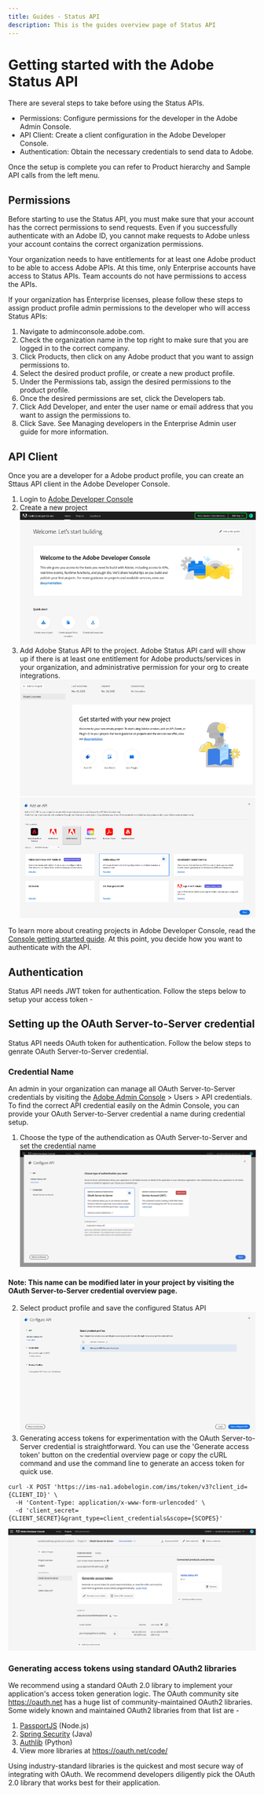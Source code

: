 ```yaml
---
title: Guides - Status API
description: This is the guides overview page of Status API 
---
```


# Getting started with the Adobe Status API


There are several steps to take before using the Status APIs.

* Permissions: Configure permissions for the developer in the Adobe Admin Console.  
* API Client: Create a client configuration in the Adobe Developer Console.  
* Authentication: Obtain the necessary credentials to send data to Adobe.  

Once the setup is complete you can refer to Product hierarchy and Sample API calls from the left menu.

## Permissions

Before starting to use the Status API, you must make sure that your account has the correct permissions to send requests. Even if you successfully authenticate with an Adobe ID, you cannot make requests to Adobe unless your account contains the correct organization permissions.

Your organization needs to have entitlements for at least one Adobe product to be able to access Adobe APIs. At this time, only Enterprise accounts have access to Status APIs. Team accounts do not have permissions to access the APIs.

If your organization has Enterprise licenses, please follow these steps to assign product profile admin permissions to the developer who will access Status APIs:

1. Navigate to adminconsole.adobe.com.
2. Check the organization name in the top right to make sure that you are logged in to the correct company.
3. Click Products, then click on any Adobe product that you want to assign permissions to.
4. Select the desired product profile, or create a new product profile.
5. Under the Permissions tab, assign the desired permissions to the product profile.
6. Once the desired permissions are set, click the Developers tab.
7. Click Add Developer, and enter the user name or email address that you want to assign the permissions to.
8. Click Save.
See Managing developers in the Enterprise Admin user guide for more information.

## API Client

Once you are a developer for a Adobe product profile, you can create an Sttaus API client in the Adobe Developer Console.

1. Login to [Adobe Developer Console](https://developer.adobe.com/console/home)
2. Create a new project ![New Project](../../../static/images/steps/new-project.png "New Project")
3. Add Adobe Status API to the project. Adobe Status API card will show up if there is at least one entitlement for Adobe products/services in your organization, and administrative permission for your org to create integrations. ![Add API](../../../static/images/steps/add-api.png "Add API") ![Choose API](../../../static/images/steps/choose-api.png "Choose API")

To learn more about creating projects in Adobe Developer Console, read the [Console getting started guide](https://developer.adobe.com/developer-console/docs/guides/getting-started/).
At this point, you decide how you want to authenticate with the API.

## Authentication

Status API needs JWT token for authentication. Follow the steps below to setup your access token -

## Setting up the OAuth Server-to-Server credential

Status API needs OAuth token for authentication. Follow the below steps to genrate OAuth Server-to-Server credential.

### Credential Name

An admin in your organization can manage all OAuth Server-to-Server credentials by visiting the [Adobe Admin Console](https://adminconsole.adobe.com) > Users > API credentials. To find the correct API credential easily on the Admin Console, you can provide your OAuth Server-to-Server credential a name during credential setup.

1. Choose the type of the authendication as OAuth Server-to-Server and set the credential name ![OAuth Credential](../../../static/images/steps/oauth-credential-selection.png "OAuth Credential")

#### Note: This name can be modified later in your project by visiting the OAuth Server-to-Server credential overview page.

2. Select product profile and save the configured Status API ![Profile Choose](../../../static/images/steps/profile-choose.png "Profile Choose")
3. Generating access tokens for experimentation with the OAuth Server-to-Server credential is straightforward. You can use the 'Generate access token' button on the credential overview page or copy the cURL command and use the command line to generate an access token for quick use.

```curl
curl -X POST 'https://ims-na1.adobelogin.com/ims/token/v3?client_id={CLIENT_ID}' \
  -H 'Content-Type: application/x-www-form-urlencoded' \
  -d 'client_secret={CLIENT_SECRET}&grant_type=client_credentials&scope={SCOPES}'
```

![](../../../static/images/steps/generate-access-token.png)


### Generating access tokens using standard OAuth2 libraries

We recommend using a standard OAuth 2.0 library to implement your application's access token generation logic. The  OAuth community site https://oauth.net has a huge list of community-maintained OAuth2 libraries. Some widely known and maintained OAuth2 libraries from that list are -

1. [PassportJS](https://github.com/jaredhanson/passport) (Node.js)
2. [Spring Security](https://spring.io/projects/spring-security) (Java)
3. [Authlib](https://github.com/lepture/authlib) (Python)
4. View more libraries at https://oauth.net/code/

<InlineAlert slots="text"/>

Using industry-standard libraries is the quickest and most secure way of integrating with OAuth. We recommend developers diligently pick the OAuth 2.0 library that works best for their application.

